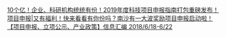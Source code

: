   
[10个亿！企业、科研机构统统有份！2019年度科技项目申报指南打包重磅发布！](http://www.dianyue.me/archives/960/i8xwub6lmdqa44of/)  
[项目申报|又有福利！快来看看有你份吗？南沙有一大波奖励项目申报启动啦！](http://www.dianyue.me/archives/076/1e7xku6u5gzp2bbm/)  
[【项目申报、立项公示、产业政策】信息汇编 2018/6/18-6/22](http://www.dianyue.me/archives/972/75eun30x7rbjzl5h/)